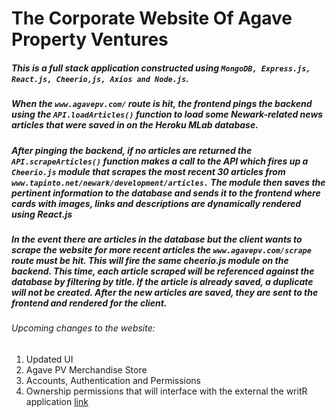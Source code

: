 # The Corporate Website Of Agave Property Ventures

##### This is a full stack application constructed using `MongoDB, Express.js, React.js, Cheerio,js, Axios and Node.js`.

##### When the `www.agavepv.com/` route is hit, the frontend pings the backend using the `API.loadArticles()` function to load some Newark-related news articles that were saved in on the Heroku MLab database. 

##### After pinging the backend, if no articles are returned the `API.scrapeArticles()` function makes a call to the API which fires up a `Cheerio.js` module that scrapes the most recent 30 articles from `www.tapinto.net/newark/development/articles.` The module then saves the pertinent information to the database and sends it to the frontend where cards with images, links and descriptions are dynamically rendered using React.js

##### In the event there are articles in the database but the client wants to scrape the website for more recent articles the `www.agavepv.com/scrape` route must be hit. This will fire the same cheerio.js module on the backend. This time, each article scraped will be referenced against the database by filtering by title. If the article is already saved, a duplicate will not be created. After the new articles are saved, they are sent to the frontend and rendered for the client.

###### Upcoming changes to the website:
  1. Updated UI
  2. Agave PV Merchandise Store
  3. Accounts, Authentication and Permissions
  4. Ownership permissions that will interface with the external the writR application [link](https://github.com/TheGreekCuban/writR)
  
